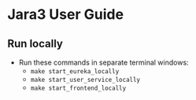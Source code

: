 # Jara3 User Guide

## Run locally
* Run these commands in separate terminal windows:
    *  ``` make start_eureka_locally ```
    *  ``` make start_user_service_locally ```
    *  ``` make start_frontend_locally ```